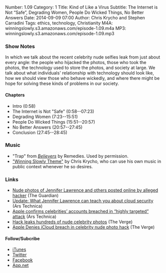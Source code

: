 Number: 1.09
Category: 1
Title: Kind of Like a Virus
Subtitle: The Internet is Not “Safe”, Degrading Women, People Do Wicked Things, No Better Answers
Date: 2014-09-09 07:00
Author: Chris Krycho and Stephen Carradini
Tags: ethics, technology, Christianity
M4A: winningslowly.s3.amazonaws.com/episode-1.09.m4a
MP3: winningslowly.s3.amazonaws.com/episode-1.09.mp3

### Show Notes

In which we talk about the recent celebrity nude selfies leak from just about every angle: the people who hijacked the photos, those who took the photos, the technology used to store the photos, and society at large. We talk about what individuals' relationship with technology should look like, how we should view those who behave wickedly, and where there might be hope for solving these kinds of problems in our society.

#### Chapters

- Intro (0:58)
- The Internet is Not "Safe" (0:58--07:23)
- Degrading Women (7:23--15:51)
- People Do Wicked Things (15:51--20:57)
- No Better Answers (20:57--27:45)
- Conclusion (27:45--28:45)

### Music

- "Trap" from [_Believers_][1] by Remedies. Used by permission.
- ["Winning Slowly Theme"][2] by Chris Krycho, who can use his own music in public context whenever he so desires.

### Links

- [Nude photos of Jennifer Lawrence and others posted online by alleged hacker][3] (The Guardian)
- [Update: What Jennifer Lawrence can teach you about cloud security][4] (Ars Technica)
- [Apple confirms celebrities’ accounts breached in “highly targeted” attack][5] (Ars Technica)
- [Hack leaks hundreds of nude celebrity photos][6] (The Verge)
- [Apple Denies iCloud breach in celebrity nude photo hack][7] (The Verge)

#### Follow/Subcribe

- [iTunes][8]
- [Twitter][9]
- [Facebook][10]
- [App.net][11]

[1]:	http://remediesbham.bandcamp.com
[2]:	https://soundcloud.com/chriskrycho/winning-slowly
[3]:	http://www.theguardian.com/world/2014/sep/01/nude-photos-of-jennifer-lawrence-and-others-posted-online-by-alleged-hacker
[4]:	http://arstechnica.com/security/2014/09/what-jennifer-lawrence-can-teach-you-about-cloud-security/
[5]:	http://arstechnica.com/tech-policy/2014/09/apple-confirms-celebrities-accounts-breached-in-highly-targeted-attack/
[6]:	http://www.theverge.com/2014/9/1/6092089/nude-celebrity-hack
[7]:	http://www.theverge.com/2014/9/2/6098107/apple-denies-icloud-breach-celebrity-nude-photo-hack
[8]:	https://itunes.apple.com/us/podcast/winning-slowly/id807603957?mt=2
[9]:	https://twitter.com/winningslowly
[10]:	https://www.facebook.com/winningslowlypodcast
[11]:	https://alpha.app.net/winningslowly